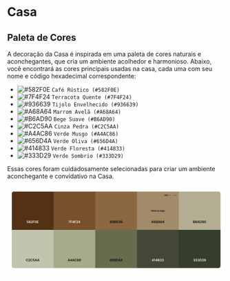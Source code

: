 # Casa 

## Paleta de Cores

A decoração da Casa é inspirada em uma paleta de cores naturais e aconchegantes, que cria um ambiente acolhedor e harmonioso. Abaixo, você encontrará as cores principais usadas na casa, cada uma com seu nome e código hexadecimal correspondente:

- ![#582F0E](https://placehold.co/15x15/582F0E/582F0E.png) `Café Rústico (#582F0E)`
- ![#7F4F24](https://placehold.co/15x15/7F4F24/7F4F24.png) `Terracota Quente (#7F4F24)`
- ![#936639](https://placehold.co/15x15/936639/936639.png) `Tijolo Envelhecido (#936639)`
- ![#A68A64](https://placehold.co/15x15/A68A64/A68A64.png) `Marrom Avelã (#A68A64)`
- ![#B6AD90](https://placehold.co/15x15/B6AD90/B6AD90.png) `Bege Suave (#B6AD90)`
- ![#C2C5AA](https://placehold.co/15x15/C2C5AA/C2C5AA.png) `Cinza Pedra (#C2C5AA)`
- ![#A4AC86](https://placehold.co/15x15/A4AC86/A4AC86.png) `Verde Musgo (#A4AC86)`
- ![#656D4A](https://placehold.co/15x15/656D4A/656D4A.png) `Verde Oliva (#656D4A)`
- ![#414833](https://placehold.co/15x15/414833/414833.png) `Verde Floresta (#414833)`
- ![#333D29](https://placehold.co/15x15/333D29/333D29.png) `Verde Sombrio (#333D29)`

Essas cores foram cuidadosamente selecionadas para criar um ambiente aconchegante e convidativo na Casa.

![Paleta](https://github.com/josesfjunior/casa/blob/main/Paleta.jpeg?raw=true)
